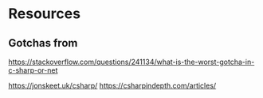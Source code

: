 # Resources

## Gotchas from

https://stackoverflow.com/questions/241134/what-is-the-worst-gotcha-in-c-sharp-or-net

https://jonskeet.uk/csharp/
https://csharpindepth.com/articles/